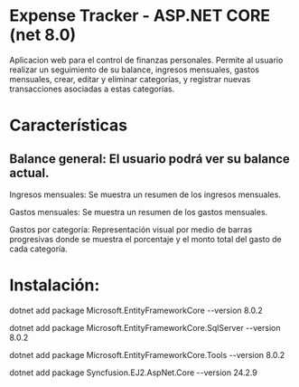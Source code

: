 # Expense Tracker - ASP.NET CORE (net 8.0)

Aplicacion web para el control de finanzas personales. Permite al usuario realizar un seguimiento de su balance, ingresos mensuales, gastos mensuales, crear, editar y eliminar categorías, y registrar nuevas transacciones asociadas a estas categorías.


# Características

Balance general: El usuario podrá ver su balance actual.
----------------

Ingresos mensuales: Se muestra un resumen de los ingresos mensuales.

Gastos mensuales: Se muestra un resumen de los gastos mensuales.

Gastos por categoría: Representación visual por medio de barras progresivas donde se muestra el porcentaje y el monto total del gasto de cada categoría.


# Instalación:

dotnet add package Microsoft.EntityFrameworkCore --version 8.0.2

dotnet add package Microsoft.EntityFrameworkCore.SqlServer --version 8.0.2

dotnet add package Microsoft.EntityFrameworkCore.Tools --version 8.0.2

dotnet add package Syncfusion.EJ2.AspNet.Core --version 24.2.9
